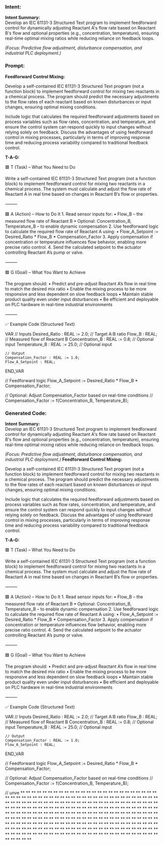### Intent:
**Intent Summary:**  
Develop an IEC 61131-3 Structured Text program to implement feedforward control for dynamically adjusting Reactant A's flow rate based on Reactant B's flow and optional properties (e.g., concentration, temperature), ensuring real-time optimal mixing ratios while reducing reliance on feedback loops.  

*(Focus: Predictive flow adjustment, disturbance compensation, and industrial PLC deployment.)*

### Prompt:
**Feedforward Control Mixing:**

Develop a self-contained IEC 61131-3 Structured Text program (not a function block) to implement feedforward control for mixing two reactants in a chemical process. The program should predict the necessary adjustments to the flow rates of each reactant based on known disturbances or input changes, ensuring optimal mixing conditions.

Include logic that calculates the required feedforward adjustments based on process variables such as flow rates, concentration, and temperature, and ensure the control system can respond quickly to input changes without relying solely on feedback. Discuss the advantages of using feedforward control in mixing processes, particularly in terms of improving response time and reducing process variability compared to traditional feedback control.

**T-A-G:**

🟥 T (Task) – What You Need to Do

Write a self-contained IEC 61131-3 Structured Text program (not a function block) to implement feedforward control for mixing two reactants in a chemical process. The system must calculate and adjust the flow rate of Reactant A in real time based on changes in Reactant B’s flow or properties.

⸻

🟩 A (Action) – How to Do It
	1.	Read sensor inputs for:
	•	Flow_B – the measured flow rate of Reactant B
	•	Optional: Concentration_B, Temperature_B – to enable dynamic compensation
	2.	Use feedforward logic to calculate the required flow rate of Reactant A using:
	•	Flow_A_Setpoint := Desired_Ratio * Flow_B * Compensation_Factor
	3.	Apply compensation if concentration or temperature influences flow behavior, enabling more precise ratio control.
	4.	Send the calculated setpoint to the actuator controlling Reactant A’s pump or valve.

⸻

🟦 G (Goal) – What You Want to Achieve

The program should:
	•	Predict and pre-adjust Reactant A’s flow in real time to match the desired mix ratio
	•	Enable the mixing process to be more responsive and less dependent on slow feedback loops
	•	Maintain stable product quality even under input disturbances
	•	Be efficient and deployable on PLC hardware in real-time industrial environments

⸻

✅ Example Code (Structured Text)

VAR
    // Inputs
    Desired_Ratio : REAL := 2.0;           // Target A:B ratio
    Flow_B : REAL;                         // Measured flow of Reactant B
    Concentration_B : REAL := 0.8;         // Optional input
    Temperature_B : REAL := 25.0;          // Optional input

    // Output
    Compensation_Factor : REAL := 1.0;
    Flow_A_Setpoint : REAL;
END_VAR

// Feedforward logic
Flow_A_Setpoint := Desired_Ratio * Flow_B * Compensation_Factor;

// Optional: Adjust Compensation_Factor based on real-time conditions
// Compensation_Factor := f(Concentration_B, Temperature_B);

### Generated Code:
**Intent Summary:**  
Develop an IEC 61131-3 Structured Text program to implement feedforward control for dynamically adjusting Reactant A's flow rate based on Reactant B's flow and optional properties (e.g., concentration, temperature), ensuring real-time optimal mixing ratios while reducing reliance on feedback loops.  

*(Focus: Predictive flow adjustment, disturbance compensation, and industrial PLC deployment.)*
**Feedforward Control Mixing:**

Develop a self-contained IEC 61131-3 Structured Text program (not a function block) to implement feedforward control for mixing two reactants in a chemical process. The program should predict the necessary adjustments to the flow rates of each reactant based on known disturbances or input changes, ensuring optimal mixing conditions.

Include logic that calculates the required feedforward adjustments based on process variables such as flow rates, concentration, and temperature, and ensure the control system can respond quickly to input changes without relying solely on feedback. Discuss the advantages of using feedforward control in mixing processes, particularly in terms of improving response time and reducing process variability compared to traditional feedback control.

**T-A-G:**

🟥 T (Task) – What You Need to Do

Write a self-contained IEC 61131-3 Structured Text program (not a function block) to implement feedforward control for mixing two reactants in a chemical process. The system must calculate and adjust the flow rate of Reactant A in real time based on changes in Reactant B’s flow or properties.

⸻

🟩 A (Action) – How to Do It
	1.	Read sensor inputs for:
	•	Flow_B – the measured flow rate of Reactant B
	•	Optional: Concentration_B, Temperature_B – to enable dynamic compensation
	2.	Use feedforward logic to calculate the required flow rate of Reactant A using:
	•	Flow_A_Setpoint := Desired_Ratio * Flow_B * Compensation_Factor
	3.	Apply compensation if concentration or temperature influences flow behavior, enabling more precise ratio control.
	4.	Send the calculated setpoint to the actuator controlling Reactant A’s pump or valve.

⸻

🟦 G (Goal) – What You Want to Achieve

The program should:
	•	Predict and pre-adjust Reactant A’s flow in real time to match the desired mix ratio
	•	Enable the mixing process to be more responsive and less dependent on slow feedback loops
	•	Maintain stable product quality even under input disturbances
	•	Be efficient and deployable on PLC hardware in real-time industrial environments

⸻

✅ Example Code (Structured Text)

VAR
    // Inputs
    Desired_Ratio : REAL := 2.0;           // Target A:B ratio
    Flow_B : REAL;                         // Measured flow of Reactant B
    Concentration_B : REAL := 0.8;         // Optional input
    Temperature_B : REAL := 25.0;          // Optional input

    // Output
    Compensation_Factor : REAL := 1.0;
    Flow_A_Setpoint : REAL;
END_VAR

// Feedforward logic
Flow_A_Setpoint := Desired_Ratio * Flow_B * Compensation_Factor;

// Optional: Adjust Compensation_Factor based on real-time conditions
// Compensation_Factor := f(Concentration_B, Temperature_B);

// unve
**
**
**
**
**
**
**
**
**
**
**
**
**
**
**
**
**
**
**
**
**
**
**
**
**
**
**
**
**
**
**
**
**
**
**
**
**
**
**
**
**
**
**
**
**
**
**
**
**
**
**
**
**
**
**
**
**
**
**
**
**
**
**
**
**
**
**
**
**
**
**
**
**
**
**
**
**
**
**
**
**
**
**
**
**
**
**
**
**
**
**
**
**
**
**
**
**
**
**
**
**
**
**
**
**
**
**
**
**
**
**
**
**
**
**
**
**
**
**
**
**
**
**
**
**
**
**
**
**
**
**
**
**
**
**
**
**
**
**
**
**
**
**
**
**
**
**
**
**
**
**
**
**
**
**
**
**
**
**
**
**
**
**
**
**
**
**
**
**
**
**
**
**
**
**
**
**
**
**
**
**
**
**
**
**
**
**
**
**
**
**
**
**
**
**
**
**
**
**
**
**
**
**
**
**
**
**
**
**
**
**
**
**
**
**
**
**
**
**
**
**
**
**
**
**
**
**
**
**
**
**
**
**
**
**
**
**
**
**
**
**
**
**
**
**
**
**
**
**
**
**
**
**
**
